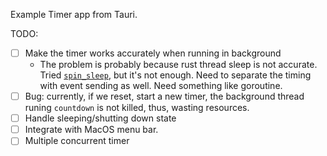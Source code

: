 Example Timer app from Tauri.

TODO:

- [ ] Make the timer works accurately when running in background
  - The problem is probably because rust thread sleep is not accurate. Tried
    [`spin_sleep`](https://crates.io/crates/spin_sleep), but it's not enough.
    Need to separate the timing with event sending as well. Need something like
    goroutine.
- [ ] Bug: currently, if we reset, start a new timer, the background thread
      runing `countdown` is not killed, thus, wasting resources.
- [ ] Handle sleeping/shutting down state
- [ ] Integrate with MacOS menu bar.
- [ ] Multiple concurrent timer
